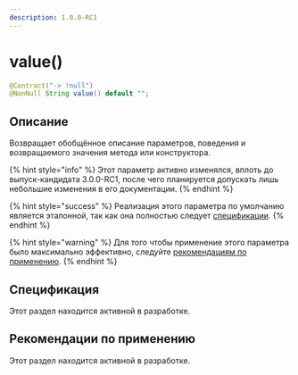 ```yaml
---
description: 1.0.0-RC1
---
```


# value()

```java
@Contract("-> !null")
@NonNull String value() default "";
```

## Описание

Возвращает обобщённое описание параметров, поведения и возвращаемого значения метода или конструктора.

{% hint style="info" %}
Этот параметр активно изменялся, вплоть до выпуск-кандидата 3.0.0-RC1, после чего планируется допускать лишь небольшие изменения в его документации.
{% endhint %}

{% hint style="success" %}
Реализация этого параметра по умолчанию является эталонной, так как она полностью следует [спецификации](value.md#specifikaciya).
{% endhint %}

{% hint style="warning" %}
Для того чтобы применение этого параметра было максимально эффективно, следуйте [рекомендациям по применению](value.md#rekomendacii-po-primeneniyu).
{% endhint %}

## Спецификация

Этот раздел находится активной в разработке.

## Рекомендации по применению

Этот раздел находится активной в разработке.
